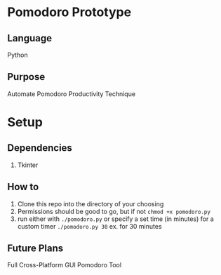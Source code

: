 # Pomodoro Prototype

## Language
Python

## Purpose
Automate Pomodoro Productivity Technique

# Setup
## Dependencies
1. Tkinter

## How to
1. Clone this repo into the directory of your choosing
2. Permissions should be good to go, but if not `chmod +x pomodoro.py`
3. run either with `./pomodoro.py` or specify a set time (in minutes) for a custom timer `./pomodoro.py 30` ex. for 30 minutes

## Future Plans
Full Cross-Platform GUI Pomodoro Tool
